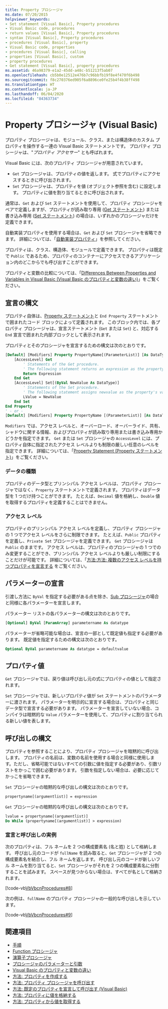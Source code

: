 ```yaml
---
title: Property プロシージャ
ms.date: 07/20/2015
helpviewer_keywords:
- Set statement [Visual Basic], Property procedures
- Visual Basic code, procedures
- return values [Visual Basic], Property procedures
- syntax [Visual Basic], Property procedures
- procedures [Visual Basic], property
- Visual Basic code, properties
- procedures [Visual Basic], calling
- properties [Visual Basic], custom
- property procedures
- Get statement [Visual Basic], property procedures
ms.assetid: 46a98379-e1a2-45dd-a48c-b51213f5ab07
ms.openlocfilehash: cb5b0e12512e476b7c96bbfb19f8e4f470f6b498
ms.sourcegitcommit: f8c270376ed905f6a8896ce0fe25b4f4b38ff498
ms.translationtype: HT
ms.contentlocale: ja-JP
ms.lasthandoff: 06/04/2020
ms.locfileid: "84363734"
---
```

# <a name="property-procedures-visual-basic"></a>Property プロシージャ (Visual Basic)

プロパティ プロシージャは、モジュール、クラス、または構造体のカスタム プロパティを操作する一連の Visual Basic ステートメントです。 プロパティ プロシージャは、"*プロパティ アクセサー*" とも呼ばれます。

Visual Basic には、次のプロパティ プロシージャが用意されています。

- `Get` プロシージャは、プロパティの値を返します。 式でプロパティにアクセスするときに呼び出されます。
- `Set` プロシージャは、プロパティを値 (オブジェクト参照を含む) に設定します。 プロパティに値を割り当てるときに呼び出されます。

通常は、`Get` および `Set` ステートメントを使用して、プロパティ プロシージャをペアで定義しますが、プロパティが読み取り専用 ([Get ステートメント](../../../language-reference/statements/get-statement.md)) または書き込み専用 ([Set ステートメント](../../../language-reference/statements/set-statement.md)) の場合は、いずれかのプロシージャだけを定義できます。

自動実装プロパティを使用する場合は、`Get` および `Set` プロシージャを省略できます。 詳細については、「[自動実装プロパティ](./auto-implemented-properties.md)」を参照してください。

プロパティは、クラス、構造体、モジュールで定義できます。 プロパティは既定で `Public` であるため、プロパティのコンテナーにアクセスできるアプリケーション内のどこからでも呼び出すことができます。

プロパティと変数の比較については、「[Differences Between Properties and Variables in Visual Basic (Visual Basic のプロパティと変数の違い)](differences-between-properties-and-variables.md)」をご覧ください。

## <a name="declaration-syntax"></a>宣言の構文

プロパティ自体は、[Property ステートメント](../../../language-reference/statements/property-statement.md)と `End Property` ステートメントで囲まれたコード ブロックによって定義されます。 このブロック内では、各プロパティ プロシージャは、宣言ステートメント (`Get` または `Set`) と、対応する `End` 宣言で囲まれた内部ブロックとして表示されます。

プロパティとそのプロシージャを宣言するための構文は次のとおりです。

```vb
[Default] [Modifiers] Property PropertyName[(ParameterList)] [As DataType]
    [AccessLevel] Get
        ' Statements of the Get procedure.
        ' The following statement returns an expression as the property's value.
        Return Expression
    End Get
    [AccessLevel] Set[(ByVal NewValue As DataType)]
        ' Statements of the Set procedure.
        ' The following statement assigns newvalue as the property's value.
        LValue = NewValue
    End Set
End Property
' - or -
[Default] [Modifiers] Property PropertyName [(ParameterList)] [As DataType]
```

`Modifiers` では、アクセス レベルと、オーバーロード、オーバーライド、共有、シャドウに関する情報、およびプロパティが読み取り専用または書き込み専用かどうかを指定できます。 `Get` または `Set` プロシージャの `AccessLevel` には、プロパティ自体に指定されたアクセス レベルよりも制限の厳しい任意のレベルを指定できます。 詳細については、「[Property Statement (Property ステートメント)](../../../language-reference/statements/property-statement.md)」をご覧ください。

### <a name="data-type"></a>データの種類

プロパティのデータ型とプリンシパル アクセス レベルは、プロパティ プロシージャではなく、`Property` ステートメントで定義されます。 プロパティはデータ型を 1 つだけ持つことができます。 たとえば、`Decimal` 値を格納し、`Double` 値を取得するプロパティを定義することはできません。

### <a name="access-level"></a>アクセス レベル

プロパティのプリンシパル アクセス レベルを定義し、プロパティ プロシージャの 1 つでアクセス レベルをさらに制限できます。 たとえば、`Public` プロパティを定義し、`Private Set` プロシージャを定義できます。 `Get` プロシージャは `Public` のままです。 アクセス レベルは、プロパティのプロシージャの 1 つでのみ変更することができ、プリンシパル アクセス レベルよりも厳しい制限にすることだけが可能です。 詳細については、「[方法:方法: 複数のアクセス レベルを持つプロパティを宣言する](how-to-declare-a-property-with-mixed-access-levels.md) をご覧ください。

## <a name="parameter-declaration"></a>パラメーターの宣言

引渡し方法に `ByVal` を指定する必要がある点を除き、[Sub プロシージャ](sub-procedures.md)の場合と同様に各パラメーターを宣言します。

パラメーター リストの各パラメーターの構文は次のとおりです。

```vb
[Optional] ByVal [ParamArray] parametername As datatype
```

パラメーターが省略可能な場合は、宣言の一部として既定値も指定する必要があります。 既定値を指定するための構文は次のとおりです。

```vb
Optional ByVal parametername As datatype = defaultvalue
```

## <a name="property-value"></a>プロパティ値

`Get` プロシージャでは、戻り値は呼び出し元の式にプロパティの値として指定されます。

`Set` プロシージャでは、新しいプロパティ値が `Set` ステートメントのパラメーターに渡されます。 パラメーターを明示的に宣言する場合は、プロパティと同じデータ型で宣言する必要があります。 パラメーターを宣言していない場合、コンパイラは暗黙的な `Value` パラメーターを使用して、プロパティに割り当てられる新しい値を表します。

## <a name="calling-syntax"></a>呼び出しの構文

プロパティを参照することにより、プロパティ プロシージャを暗黙的に呼び出します。 プロパティの名前は、変数の名前を使用する場合と同様に使用します。ただし、省略可能ではないすべての引数に値を指定する必要があり、引数リストをかっこで囲む必要があります。 引数を指定しない場合は、必要に応じてかっこを省略できます。

`Set` プロシージャの暗黙的な呼び出しの構文は次のとおりです。

```vb
propertyname[(argumentlist)] = expression
```

`Get` プロシージャの暗黙的な呼び出しの構文は次のとおりです。

```vb
lvalue = propertyname[(argumentlist)]
Do While (propertyname[(argumentlist)] > expression)
```

### <a name="illustration-of-declaration-and-call"></a>宣言と呼び出しの実例

次のプロパティは、フル ネームを 2 つの構成要素名 (名と姓) として格納します。 呼び出し元のコードが `fullName` を読み取ると、`Get` プロシージャが 2 つの構成要素名を結合し、フル ネームを返します。 呼び出し元のコードが新しいフル ネームを割り当てると、`Set` プロシージャがそれを 2 つの構成要素名に分割することを試みます。 スペースが見つからない場合は、すべてが名として格納されます。

[!code-vb[VbVbcnProcedures#8](~/samples/snippets/visualbasic/VS_Snippets_VBCSharp/VbVbcnProcedures/VB/Class1.vb#8)]

次の例は、`fullName` のプロパティ プロシージャの一般的な呼び出しを示しています。

[!code-vb[VbVbcnProcedures#9](~/samples/snippets/visualbasic/VS_Snippets_VBCSharp/VbVbcnProcedures/VB/Class1.vb#9)]

## <a name="see-also"></a>関連項目

- [手順](index.md)
- [Function プロシージャ](function-procedures.md)
- [演算子プロシージャ](operator-procedures.md)
- [プロシージャのパラメーターと引数](procedure-parameters-and-arguments.md)
- [Visual Basic のプロパティと変数の違い](differences-between-properties-and-variables.md)
- [方法: プロパティを作成する](how-to-create-a-property.md)
- [方法: プロパティ プロシージャを呼び出す](how-to-call-a-property-procedure.md)
- [方法: 既定のプロパティを宣言して呼び出す (Visual Basic)](how-to-declare-and-call-a-default-property.md)
- [方法: プロパティに値を格納する](how-to-put-a-value-in-a-property.md)
- [方法: プロパティから値を取得する](how-to-get-a-value-from-a-property.md)
